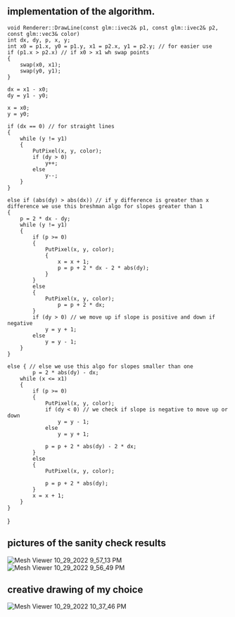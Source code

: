 ## implementation of the algorithm.
	void Renderer::DrawLine(const glm::ivec2& p1, const glm::ivec2& p2, const glm::vec3& color)
	int dx, dy, p, x, y;
	int x0 = p1.x, y0 = p1.y, x1 = p2.x, y1 = p2.y; // for easier use
	if (p1.x > p2.x) // if x0 > x1 wh swap points
	{
		swap(x0, x1);
		swap(y0, y1);
	}

	dx = x1 - x0;
	dy = y1 - y0;

	x = x0;
	y = y0;

	if (dx == 0) // for straight lines
	{
		while (y != y1)
		{
			PutPixel(x, y, color);
			if (dy > 0)
				y++;
			else
				y--;
		}
	}

	else if (abs(dy) > abs(dx)) // if y difference is greater than x difference we use this breshman algo for slopes greater than 1
	{
		p = 2 * dx - dy;
		while (y != y1)
		{
			if (p >= 0)
			{
				PutPixel(x, y, color);
				{
					x = x + 1;
					p = p + 2 * dx - 2 * abs(dy);
				}
			}
			else
			{
				PutPixel(x, y, color);
					p = p + 2 * dx;
			}
			if (dy > 0) // we move up if slope is positive and down if negative
				y = y + 1;
			else
				y = y - 1;
		}
	}

	else { // else we use this algo for slopes smaller than one
			p = 2 * abs(dy) - dx;
		while (x <= x1)
		{
			if (p >= 0)
			{
				PutPixel(x, y, color);
				if (dy < 0) // we check if slope is negative to move up or down
					y = y - 1;
				else
					y = y + 1;

				p = p + 2 * abs(dy) - 2 * dx;
			}
			else
			{
				PutPixel(x, y, color);

				p = p + 2 * abs(dy);
			}
			x = x + 1;
		}
	}
}
## pictures of the sanity check results
![Mesh Viewer 10_29_2022 9_57_13 PM](https://user-images.githubusercontent.com/115185916/198848395-0d661ec4-6e5a-4f75-adc4-fd6fd2279829.png)
![Mesh Viewer 10_29_2022 9_56_49 PM](https://user-images.githubusercontent.com/115185916/198848406-97b5b873-126a-4c80-b3c2-5a12e1b184ed.png)
## creative drawing of my choice
![Mesh Viewer 10_29_2022 10_37_46 PM](https://user-images.githubusercontent.com/115185916/198849781-c30c56e1-7d63-4614-85f6-39b640112bfb.png)
